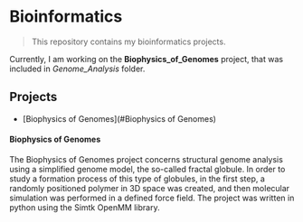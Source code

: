 # Bioinformatics

> This repository contains my bioinformatics projects.


Currently, I am working on the **Biophysics_of_Genomes** project, that was included in _Genome_Analysis_ folder.


## Projects
* [Biophysics of Genomes](#Biophysics of Genomes)


#### Biophysics of Genomes

The Biophysics of Genomes project concerns structural genome analysis using a simplified genome model, the so-called fractal globule. In order to study a formation process of this type of globules, in the first step, a randomly positioned polymer in 3D space was created, and then molecular simulation was performed in a defined force field.
The project was written in python using the Simtk OpenMM library.
